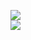 [![](https://img.shields.io/badge/Made%20With-Github%20Spray-lightgrey.svg?style=for-the-badge&logo=github)](https://github.com/Annihil/github-spray#8164)  
[![](https://i.imgur.com/2DrTn0Z.gif)](https://github.com/Annihil/github-spray)